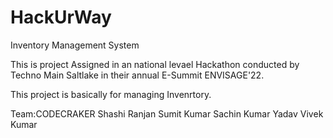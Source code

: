 # HackUrWay 
Inventory Management System

This is project Assigned in an national levael Hackathon conducted by Techno Main Saltlake in their annual E-Summit ENVISAGE'22.

This project is basically for managing Invenrtory.

Team:CODECRAKER
Shashi Ranjan
Sumit Kumar
Sachin Kumar Yadav
Vivek Kumar
